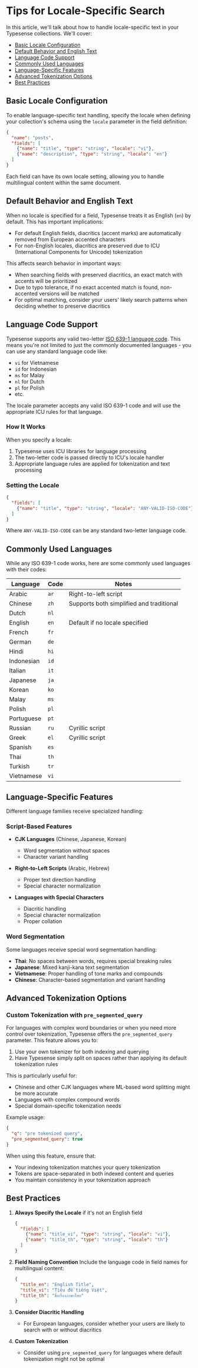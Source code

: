 # Tips for Locale-Specific Search

In this article, we'll talk about how to handle locale-specific text in your Typesense collections. We'll cover:
- [Basic Locale Configuration](#basic-locale-configuration)
- [Default Behavior and English Text](#default-behavior-and-english-text)
- [Language Code Support](#language-code-support)
- [Commonly Used Languages](#commonly-used-languages)
- [Language-Specific Features](#language-specific-features)
- [Advanced Tokenization Options](#advanced-tokenization-options)
- [Best Practices](#best-practices)

## Basic Locale Configuration

To enable language-specific text handling, specify the locale when defining your collection's schema using the `locale` parameter in the field definition:

```json
{
  "name": "posts",
  "fields": [
    {"name": "title", "type": "string", "locale": "vi"},
    {"name": "description", "type": "string", "locale": "en"}
  ]
}
```

Each field can have its own locale setting, allowing you to handle multilingual content within the same document.

## Default Behavior and English Text

When no locale is specified for a field, Typesense treats it as English (`en`) by default. This has important implications:

- For default English fields, diacritics (accent marks) are automatically removed from European accented characters
- For non-English locales, diacritics are preserved due to ICU (International Components for Unicode) tokenization

This affects search behavior in important ways:
- When searching fields with preserved diacritics, an exact match with accents will be prioritized
- Due to typo tolerance, if no exact accented match is found, non-accented versions will be matched
- For optimal matching, consider your users' likely search patterns when deciding whether to preserve diacritics

## Language Code Support

Typesense supports any valid two-letter [ISO 639-1 language code](https://en.wikipedia.org/wiki/List_of_ISO_639_language_codes). This means you're not limited to just the commonly documented languages - you can use any standard language code like:

- `vi` for Vietnamese
- `id` for Indonesian
- `ms` for Malay
- `nl` for Dutch
- `pl` for Polish
- etc.

The locale parameter accepts any valid ISO 639-1 code and will use the appropriate ICU rules for that language.

### How It Works

When you specify a locale:
1. Typesense uses ICU libraries for language processing
2. The two-letter code is passed directly to ICU's locale handler
3. Appropriate language rules are applied for tokenization and text processing

### Setting the Locale

```json
{
  "fields": [
    {"name": "title", "type": "string", "locale": "ANY-VALID-ISO-CODE"}
  ]
}
```

Where `ANY-VALID-ISO-CODE` can be any standard two-letter language code.

## Commonly Used Languages

While any ISO 639-1 code works, here are some commonly used languages with their codes:

| Language    | Code | Notes                                   |
|------------|------|------------------------------------------|
| Arabic     | `ar` | Right-to-left script                     |
| Chinese    | `zh` | Supports both simplified and traditional |
| Dutch      | `nl` |                                          |
| English    | `en` | Default if no locale specified           |
| French     | `fr` |                                          |
| German     | `de` |                                          |
| Hindi      | `hi` |                                          |
| Indonesian | `id` |                                          |
| Italian    | `it` |                                          |
| Japanese   | `ja` |                                          |
| Korean     | `ko` |                                          |
| Malay      | `ms` |                                          |
| Polish     | `pl` |                                          |
| Portuguese | `pt` |                                          |
| Russian    | `ru` | Cyrillic script                          |
| Greek      | `el` | Cyrillic script                          |
| Spanish    | `es` |                                          |
| Thai       | `th` |                                          |
| Turkish    | `tr` |                                          |
| Vietnamese | `vi` |                                          |

## Language-Specific Features

Different language families receive specialized handling:

### Script-Based Features

- **CJK Languages** (Chinese, Japanese, Korean)
  - Word segmentation without spaces
  - Character variant handling

- **Right-to-Left Scripts** (Arabic, Hebrew)
  - Proper text direction handling
  - Special character normalization

- **Languages with Special Characters**
  - Diacritic handling
  - Special character normalization
  - Proper collation

### Word Segmentation

Some languages receive special word segmentation handling:

- **Thai**: No spaces between words, requires special breaking rules
- **Japanese**: Mixed kanji-kana text segmentation
- **Vietnamese**: Proper handling of tone marks and compounds
- **Chinese**: Character-based segmentation and variant handling

## Advanced Tokenization Options

### Custom Tokenization with `pre_segmented_query`

For languages with complex word boundaries or when you need more control over tokenization, Typesense offers the `pre_segmented_query` parameter. This feature allows you to:

1. Use your own tokenizer for both indexing and querying
2. Have Typesense simply split on spaces rather than applying its default tokenization rules

This is particularly useful for:
- Chinese and other CJK languages where ML-based word splitting might be more accurate
- Languages with complex compound words
- Special domain-specific tokenization needs

Example usage:
```json
{
  "q": "pre tokenized query",
  "pre_segmented_query": true
}
```

When using this feature, ensure that:
- Your indexing tokenization matches your query tokenization
- Tokens are space-separated in both indexed content and queries
- You maintain consistency in your tokenization approach

## Best Practices

1. **Always Specify the Locale** if it's not an English field
   ```json
   {
     "fields": [
       {"name": "title_vi", "type": "string", "locale": "vi"},
       {"name": "title_th", "type": "string", "locale": "th"}
     ]
   }
   ```

2. **Field Naming Convention**
   Include the language code in field names for multilingual content:
   ```json
   {
     "title_en": "English Title",
     "title_vi": "Tiêu đề tiếng Việt",
     "title_th": "ชื่อเรื่องภาษาไทย"
   }
   ```

3. **Consider Diacritic Handling**
   - For European languages, consider whether your users are likely to search with or without diacritics

4. **Custom Tokenization**
   - Consider using `pre_segmented_query` for languages where default tokenization might not be optimal
